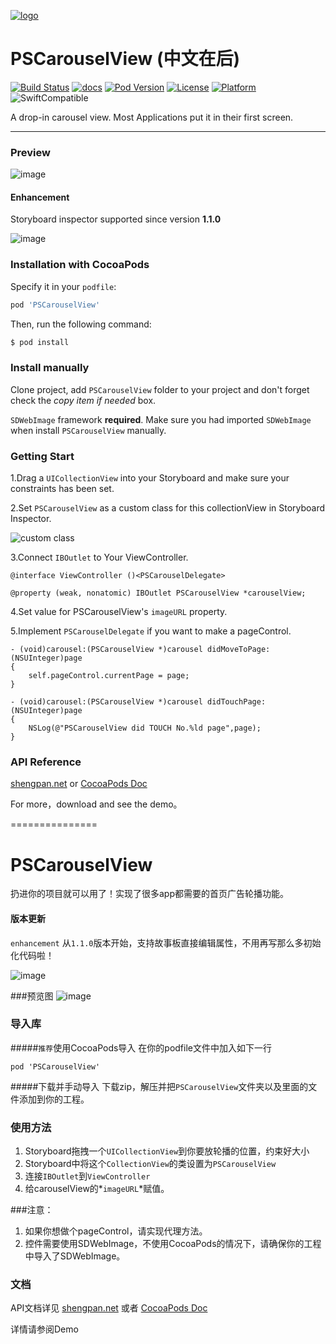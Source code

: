 [![logo][logo]][blog]

# PSCarouselView (中文在后)

[![Build Status][status]][travis]
[![docs][docs]][CocoaPods]
[![Pod Version][version]][CocoaPods]
[![License][license]][CocoaPods]
[![Platform][platform]][CocoaPods]
![SwiftCompatible][SwiftCompatible]

A drop-in carousel view. Most Applications put it in their first screen.

---

### Preview 
![image](https://raw.githubusercontent.com/DeveloperPans/PSCarouselView/master/PSCarouselView.gif)

#### **Enhancement**

Storyboard inspector supported since version **1.1.0**

![image](https://raw.githubusercontent.com/DeveloperPans/PSCarouselView/master/Inspector.png)


### Installation with CocoaPods

Specify it in your `podfile`:

```ruby
pod 'PSCarouselView'
```

Then, run the following command:

```bash
$ pod install
```

### Install manually

Clone project, add `PSCarouselView` folder to your project and don't forget check the *copy item if needed* box. 

`SDWebImage` framework **required**. Make sure you had imported `SDWebImage` when install `PSCarouselView` manually. 

### Getting Start

1.Drag a `UICollectionView` into your Storyboard and make sure your constraints has been set.

2.Set `PSCarouselView` as a custom class for this collectionView in Storyboard Inspector.

![custom class](https://raw.githubusercontent.com/DeveloperPans/PSCarouselView/master/customclass.png)

3.Connect `IBOutlet` to Your ViewController.
    
```objc
@interface ViewController ()<PSCarouselDelegate>

@property (weak, nonatomic) IBOutlet PSCarouselView *carouselView;
```

4.Set value for PSCarouselView's `imageURL` property.

5.Implement `PSCarouselDelegate` if you want to make a pageControl.

```objc
- (void)carousel:(PSCarouselView *)carousel didMoveToPage:(NSUInteger)page
{
    self.pageControl.currentPage = page;
}

- (void)carousel:(PSCarouselView *)carousel didTouchPage:(NSUInteger)page
{
    NSLog(@"PSCarouselView did TOUCH No.%ld page",page);
}
```

### API Reference

[shengpan.net](http://doc.shengpan.net/Classes/PSCarouselView.html) or [CocoaPods Doc](http://cocoadocs.org/docsets/PSCarouselView/1.3.0)

For more，download and see the demo。

===============

# PSCarouselView 
扔进你的项目就可以用了！实现了很多app都需要的首页广告轮播功能。

#### **版本更新**

`enhancement` 从`1.1.0`版本开始，支持故事板直接编辑属性，不用再写那么多初始化代码啦！

![image](https://raw.githubusercontent.com/DeveloperPans/PSCarouselView/master/Inspector.png)

###预览图 
![image](https://raw.githubusercontent.com/DeveloperPans/PSCarouselView/master/PSCarouselView.gif)

### 导入库
#####`推荐`使用CocoaPods导入
在你的podfile文件中加入如下一行

    pod 'PSCarouselView'
    
#####下载并手动导入
下载zip，解压并把`PSCarouselView`文件夹以及里面的文件添加到你的工程。


### 使用方法
1. Storyboard拖拽一个`UICollectionView`到你要放轮播的位置，约束好大小
2. Storyboard中将这个`CollectionView`的类设置为`PSCarouselView`
3. 连接`IBOutlet`到`ViewController`
4. 给carouselView的*`imageURL`*赋值。

###注意：
1. 如果你想做个pageControl，请实现代理方法。
2. 控件需要使用SDWebImage，不使用CocoaPods的情况下，请确保你的工程中导入了SDWebImage。

### 文档

API文档详见 [shengpan.net](http://doc.shengpan.net/Classes/PSCarouselView.html) 或者 [CocoaPods Doc](http://cocoadocs.org/docsets/PSCarouselView/1.3.0)

详情请参阅Demo

[CocoaPods]: http://cocoapods.org/pods/PSCarouselView

[travis]: (https://travis-ci.org/DeveloperPans/PSCarouselView)

[docs]: https://img.shields.io/cocoapods/metrics/doc-percent/PSCarouselView.svg

[version]: https://img.shields.io/cocoapods/v/PSCarouselView.svg?style=flat

[status]: https://travis-ci.org/DeveloperPans/PSCarouselView.svg?branch=master

[license]: https://img.shields.io/cocoapods/l/PSCarouselView.svg?style=flat

[platform]: https://img.shields.io/cocoapods/p/PSCarouselView.svg?style=flat

[SwiftCompatible]: https://img.shields.io/badge/Swift-compatible-orange.svg

[logo]: https://raw.githubusercontent.com/DeveloperPans/PSCarouselView/master/logo.png

[blog]: http://shengpan.net


